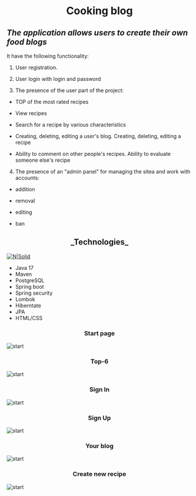<h1 align="center">Cooking blog </h1>

## _The application allows users to create their own food blogs_

It have the following functionality:

1. User registration.


2. User login with login and password


3. The presence of the user part of the project:

 - TOP of the most rated recipes
 
 - View recipes
 
 - Search for a recipe by various characteristics
 
 - Creating, deleting, editing a user's blog. Creating, deleting, editing a recipe
 
 - Ability to comment on other people's recipes. Ability to evaluate someone else's recipe
 
  
4. The presence of an "admin panel" for managing the sitea and work with accounts:
  
 - addition
 
 - removal
 
 - editing

 - ban
 

<h2 align="center">_Technologies_</h2>

[![N|Solid](https://upload.wikimedia.org/wikipedia/commons/thumb/4/44/Spring_Framework_Logo_2018.svg/1280px-Spring_Framework_Logo_2018.svg.png)](https://spring.io)

- Java 17
- Maven
- PostgreSQL
- Spring boot
- Spring security
- Lombok
- Hiberntate
- JPA
- HTML/CSS

<h3 align="center">Start page</h3>

![start](https://github.com/nonestbonum/cookingBlog/blob/main/screens_/Снимок%20экрана%202023-02-07%20в%2000.53.48.png)

<h3 align="center">Top-6</h3>

![start](https://github.com/nonestbonum/cookingBlog/blob/main/screens_/Снимок%20экрана%202023-02-07%20в%2000.53.58.png)

<h3 align="center">Sign In</h3>

![start](https://github.com/nonestbonum/cookingBlog/blob/main/screens_/Снимок%20экрана%202023-02-07%20в%2000.42.04.png)

<h3 align="center">Sign Up</h3>

![start](https://github.com/nonestbonum/cookingBlog/blob/main/screens_/Снимок%20экрана%202023-02-07%20в%2000.55.29.png)

<h3 align="center">Your blog</h3>

![start](https://github.com/nonestbonum/cookingBlog/blob/main/screens_/Снимок%20экрана%202023-02-07%20в%2000.55.02.png)

<h3 align="center">Create new recipe</h3>

![start](https://github.com/nonestbonum/cookingBlog/blob/main/screens_/Снимок%20экрана%202023-02-07%20в%2000.55.10.png)
